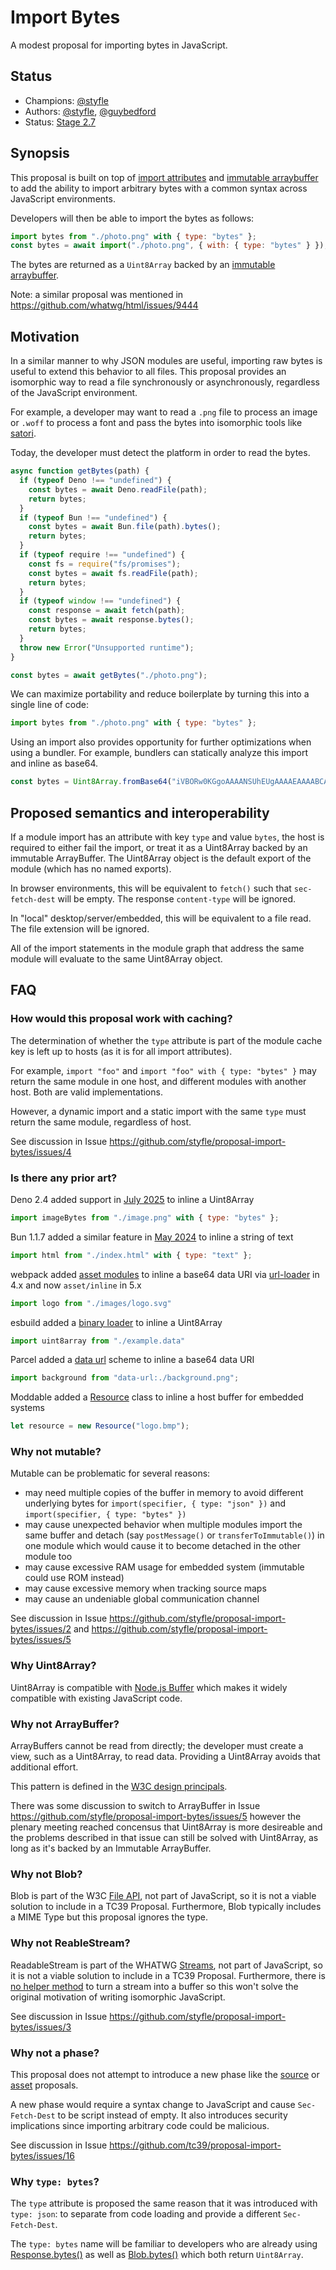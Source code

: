 # Import Bytes

A modest proposal for importing bytes in JavaScript.

## Status

- Champions: [@styfle](https://github.com/styfle)
- Authors: [@styfle](https://github.com/styfle), [@guybedford](https://github.com/guybedford)
- Status: [Stage 2.7](https://tc39.es/process-document/)

## Synopsis

This proposal is built on top of [import attributes](https://github.com/tc39/proposal-import-attributes) and [immutable arraybuffer](https://github.com/tc39/proposal-immutable-arraybuffer) to add the ability to import arbitrary bytes with a common syntax across JavaScript environments.

Developers will then be able to import the bytes as follows:

```js
import bytes from "./photo.png" with { type: "bytes" };
const bytes = await import("./photo.png", { with: { type: "bytes" } });
```

The bytes are returned as a `Uint8Array` backed by an [immutable arraybuffer](https://github.com/tc39/proposal-immutable-arraybuffer).

Note: a similar proposal was mentioned in https://github.com/whatwg/html/issues/9444

## Motivation

In a similar manner to why JSON modules are useful, importing raw bytes is useful to extend this behavior to all files. This proposal provides an isomorphic way to read a file synchronously or asynchronously, regardless of the JavaScript environment. 

For example, a developer may want to read a `.png` file to process an image or `.woff` to process a font and pass the bytes into isomorphic tools like [satori](https://github.com/vercel/satori).

Today, the developer must detect the platform in order to read the bytes.

```js
async function getBytes(path) {
  if (typeof Deno !== "undefined") {
    const bytes = await Deno.readFile(path);
    return bytes;
  }
  if (typeof Bun !== "undefined") {
    const bytes = await Bun.file(path).bytes();
    return bytes;
  }
  if (typeof require !== "undefined") {
    const fs = require("fs/promises");
    const bytes = await fs.readFile(path);
    return bytes;
  }
  if (typeof window !== "undefined") {
    const response = await fetch(path);
    const bytes = await response.bytes();
    return bytes;
  }
  throw new Error("Unsupported runtime");
}

const bytes = await getBytes("./photo.png");
```

We can maximize portability and reduce boilerplate by turning this into a single line of code:

```js
import bytes from "./photo.png" with { type: "bytes" };
```

Using an import also provides opportunity for further optimizations when using a bundler. For example, bundlers can statically analyze this import and inline as base64.

```js
const bytes = Uint8Array.fromBase64("iVBORw0KGgoAAAANSUhEUgAAAAEAAAABCAQAAAC1HAwCAAAAC0lEQVR42mNkqAcAAIUAgUW0RjgAAAAASUVORK5CYII=")
```

## Proposed semantics and interoperability

If a module import has an attribute with key `type` and value `bytes`, the host is required to either fail the import, or treat it as a Uint8Array backed by an immutable ArrayBuffer. The Uint8Array object is the default export of the module (which has no named exports).

In browser environments, this will be equivalent to `fetch()` such that `sec-fetch-dest` will be empty. The response `content-type` will be ignored.

In "local" desktop/server/embedded, this will be equivalent to a file read. The file extension will be ignored.

All of the import statements in the module graph that address the same module will evaluate to the same Uint8Array object.

## FAQ

### How would this proposal work with caching?

The determination of whether the `type` attribute is part of the module cache key is left up to hosts (as it is for all import attributes).

For example, `import "foo"` and `import "foo" with { type: "bytes" }` may return the same module in one host, and different modules with another host. Both are valid implementations.

However, a dynamic import and a static import with the same `type` must return the same module, regardless of host.

See discussion in Issue https://github.com/styfle/proposal-import-bytes/issues/4

### Is there any prior art?

Deno 2.4 added support in [July 2025](https://deno.com/blog/v2.4) to inline a Uint8Array

```js
import imageBytes from "./image.png" with { type: "bytes" };
```

Bun 1.1.7 added a similar feature in [May 2024](https://bun.sh/blog/bun-v1.1.7) to inline a string of text

```js
import html from "./index.html" with { type: "text" };
```

webpack added [asset modules](https://webpack.js.org/guides/asset-modules/) to inline a base64 data URI via [url-loader](https://www.npmjs.com/package/url-loader) in 4.x and now `asset/inline` in 5.x

```js
import logo from "./images/logo.svg"
```

esbuild added a [binary loader](https://esbuild.github.io/content-types/#binary) to inline a Uint8Array

```js
import uint8array from "./example.data"
```

Parcel added a [data url](https://parceljs.org/features/bundle-inlining/#inlining-as-a-data-url) scheme to inline a base64 data URI

```js
import background from "data-url:./background.png";
```

Moddable added a [Resource](https://www.moddable.com/documentation/files/files#resource) class to inline a host buffer for embedded systems

```js
let resource = new Resource("logo.bmp");
```

### Why not mutable?

Mutable can be problematic for several reasons:

- may need multiple copies of the buffer in memory to avoid different underlying bytes for `import(specifier, { type: "json" })` and `import(specifier, { type: "bytes" })`
- may cause unexpected behavior when multiple modules import the same buffer and detach (say `postMessage()` or `transferToImmutable()`) in one module which would cause it to become detached in the other module too
- may cause excessive RAM usage for embedded system (immutable could use ROM instead)
- may cause excessive memory when tracking source maps
- may cause an undeniable global communication channel

See discussion in Issue https://github.com/styfle/proposal-import-bytes/issues/2 and https://github.com/styfle/proposal-import-bytes/issues/5 

### Why Uint8Array?

Uint8Array is compatible with [Node.js Buffer](https://nodejs.org/api/buffer.html#buffer) which makes it widely compatible with existing JavaScript code.

### Why not ArrayBuffer?

ArrayBuffers cannot be read from directly; the developer must create a view, such as a Uint8Array, to read data. Providing a Uint8Array avoids that additional effort.

This pattern is defined in the [W3C design principals](https://www.w3.org/TR/design-principles/#uint8array).

There was some discussion to switch to ArrayBuffer in Issue https://github.com/styfle/proposal-import-bytes/issues/5 however the plenary meeting reached concensus that Uint8Array is more desireable and the problems described in that issue can still be solved with Uint8Array, as long as it's backed by an Immutable ArrayBuffer.

### Why not Blob?

Blob is part of the W3C [File API](https://www.w3.org/TR/FileAPI/), not part of JavaScript, so it is not a viable solution to include in a TC39 Proposal. Furthermore, Blob typically includes a MIME Type but this proposal ignores the type. 

### Why not ReableStream?

ReadableStream is part of the WHATWG [Streams](https://streams.spec.whatwg.org), not part of JavaScript, so it is not a viable solution to include in a TC39 Proposal. Furthermore, there is [no helper method](https://github.com/whatwg/streams/issues/1019) to turn a stream into a buffer so this won't solve the original motivation of writing isomorphic JavaScript.

See discussion in Issue https://github.com/styfle/proposal-import-bytes/issues/3

### Why not a phase?

This proposal does not attempt to introduce a new phase like the [source](https://github.com/tc39/proposal-source-phase-imports) or [asset](https://github.com/tc39/proposal-asset-references) proposals.

A new phase would require a syntax change to JavaScript and cause `Sec-Fetch-Dest` to be script instead of empty. It also introduces security implications since importing arbitrary code could be malicious.

See discussion in Issue https://github.com/tc39/proposal-import-bytes/issues/16

### Why `type: bytes`?

The `type` attribute is proposed the same reason that it was introduced with `type: json`: to separate from code loading and provide a different `Sec-Fetch-Dest`.

The `type: bytes` name will be familiar to developers who are already using [Response.bytes()](https://developer.mozilla.org/en-US/docs/Web/API/Response/bytes) as well as [Blob.bytes()](https://developer.mozilla.org/en-US/docs/Web/API/Blob/bytes) which both return `Uint8Array`.

